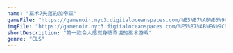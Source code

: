 ```yaml
---
name: "巫术7失落的加帝亚"
gameFile: "https://gamenoir.nyc3.digitaloceanspaces.com/%E5%B7%AB%E6%9C%AF7%E5%A4%B1%E8%90%BD%E7%9A%84%E5%8A%A0%E5%B8%9D%E4%BA%9A/wizardry7.zip"
imgFile: "https://gamenoir.nyc3.digitaloceanspaces.com/%E5%B7%AB%E6%9C%AF7%E5%A4%B1%E8%90%BD%E7%9A%84%E5%8A%A0%E5%B8%9D%E4%BA%9A/original.webp"
shortDescription: "第一款令人感觉身临奇境的巫术游戏"
genre: "CLS"
---
```

